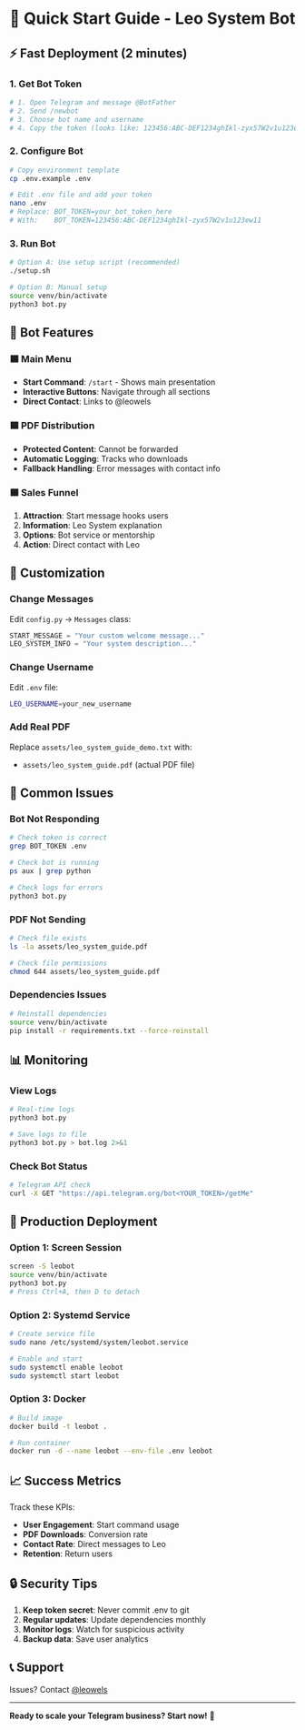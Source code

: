 # 🚀 Quick Start Guide - Leo System Bot

## ⚡ Fast Deployment (2 minutes)

### 1. Get Bot Token
```bash
# 1. Open Telegram and message @BotFather
# 2. Send /newbot
# 3. Choose bot name and username
# 4. Copy the token (looks like: 123456:ABC-DEF1234ghIkl-zyx57W2v1u123ew11)
```

### 2. Configure Bot
```bash
# Copy environment template
cp .env.example .env

# Edit .env file and add your token
nano .env
# Replace: BOT_TOKEN=your_bot_token_here
# With:    BOT_TOKEN=123456:ABC-DEF1234ghIkl-zyx57W2v1u123ew11
```

### 3. Run Bot
```bash
# Option A: Use setup script (recommended)
./setup.sh

# Option B: Manual setup
source venv/bin/activate
python3 bot.py
```

## 📱 Bot Features

### 🟦 Main Menu
- **Start Command**: `/start` - Shows main presentation
- **Interactive Buttons**: Navigate through all sections
- **Direct Contact**: Links to @leowels

### 🟦 PDF Distribution
- **Protected Content**: Cannot be forwarded
- **Automatic Logging**: Tracks who downloads
- **Fallback Handling**: Error messages with contact info

### 🟦 Sales Funnel
1. **Attraction**: Start message hooks users
2. **Information**: Leo System explanation
3. **Options**: Bot service or mentorship
4. **Action**: Direct contact with Leo

## 🔧 Customization

### Change Messages
Edit `config.py` → `Messages` class:
```python
START_MESSAGE = "Your custom welcome message..."
LEO_SYSTEM_INFO = "Your system description..."
```

### Change Username
Edit `.env` file:
```bash
LEO_USERNAME=your_new_username
```

### Add Real PDF
Replace `assets/leo_system_guide_demo.txt` with:
- `assets/leo_system_guide.pdf` (actual PDF file)

## 🐛 Common Issues

### Bot Not Responding
```bash
# Check token is correct
grep BOT_TOKEN .env

# Check bot is running
ps aux | grep python

# Check logs for errors
python3 bot.py
```

### PDF Not Sending
```bash
# Check file exists
ls -la assets/leo_system_guide.pdf

# Check file permissions
chmod 644 assets/leo_system_guide.pdf
```

### Dependencies Issues
```bash
# Reinstall dependencies
source venv/bin/activate
pip install -r requirements.txt --force-reinstall
```

## 📊 Monitoring

### View Logs
```bash
# Real-time logs
python3 bot.py

# Save logs to file
python3 bot.py > bot.log 2>&1
```

### Check Bot Status
```bash
# Telegram API check
curl -X GET "https://api.telegram.org/bot<YOUR_TOKEN>/getMe"
```

## 🚀 Production Deployment

### Option 1: Screen Session
```bash
screen -S leobot
source venv/bin/activate
python3 bot.py
# Press Ctrl+A, then D to detach
```

### Option 2: Systemd Service
```bash
# Create service file
sudo nano /etc/systemd/system/leobot.service

# Enable and start
sudo systemctl enable leobot
sudo systemctl start leobot
```

### Option 3: Docker
```bash
# Build image
docker build -t leobot .

# Run container
docker run -d --name leobot --env-file .env leobot
```

## 📈 Success Metrics

Track these KPIs:
- **User Engagement**: Start command usage
- **PDF Downloads**: Conversion rate
- **Contact Rate**: Direct messages to Leo
- **Retention**: Return users

## 🔒 Security Tips

1. **Keep token secret**: Never commit .env to git
2. **Regular updates**: Update dependencies monthly
3. **Monitor logs**: Watch for suspicious activity
4. **Backup data**: Save user analytics

## 📞 Support

Issues? Contact [@leowels](https://t.me/leowels)

---

**Ready to scale your Telegram business? Start now!** 🚀
